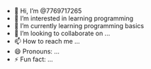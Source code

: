 - 👋 Hi, I’m @7769717265
- 👀 I’m interested in learning programming 
- 🌱 I’m currently learning programming basics
- 💞️ I’m looking to collaborate on ...
- 📫 How to reach me ...
- 😄 Pronouns: ...
- ⚡ Fun fact: ...

<!---
7769717265/7769717265 is a ✨ special ✨ repository because its `README.md` (this file) appears on your GitHub profile.
You can click the Preview link to take a look at your changes.
--->
